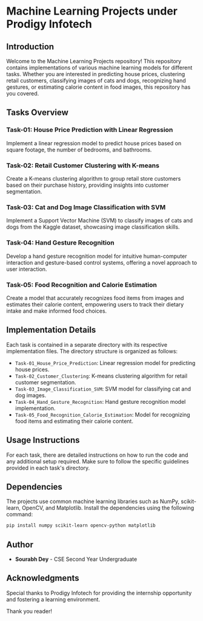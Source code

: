 # Machine Learning Projects under Prodigy Infotech

## Introduction

Welcome to the Machine Learning Projects repository! This repository contains implementations of various machine learning models for different tasks. Whether you are interested in predicting house prices, clustering retail customers, classifying images of cats and dogs, recognizing hand gestures, or estimating calorie content in food images, this repository has you covered.

## Tasks Overview

### Task-01: House Price Prediction with Linear Regression

Implement a linear regression model to predict house prices based on square footage, the number of bedrooms, and bathrooms.

### Task-02: Retail Customer Clustering with K-means

Create a K-means clustering algorithm to group retail store customers based on their purchase history, providing insights into customer segmentation.

### Task-03: Cat and Dog Image Classification with SVM

Implement a Support Vector Machine (SVM) to classify images of cats and dogs from the Kaggle dataset, showcasing image classification skills.

### Task-04: Hand Gesture Recognition

Develop a hand gesture recognition model for intuitive human-computer interaction and gesture-based control systems, offering a novel approach to user interaction.

### Task-05: Food Recognition and Calorie Estimation

Create a model that accurately recognizes food items from images and estimates their calorie content, empowering users to track their dietary intake and make informed food choices.

## Implementation Details

Each task is contained in a separate directory with its respective implementation files. The directory structure is organized as follows:

- `Task-01_House_Price_Prediction`: Linear regression model for predicting house prices.
- `Task-02_Customer_Clustering`: K-means clustering algorithm for retail customer segmentation.
- `Task-03_Image_Classification_SVM`: SVM model for classifying cat and dog images.
- `Task-04_Hand_Gesture_Recognition`: Hand gesture recognition model implementation.
- `Task-05_Food_Recognition_Calorie_Estimation`: Model for recognizing food items and estimating their calorie content.

## Usage Instructions

For each task, there are detailed instructions on how to run the code and any additional setup required. Make sure to follow the specific guidelines provided in each task's directory.

## Dependencies

The projects use common machine learning libraries such as NumPy, scikit-learn, OpenCV, and Matplotlib. Install the dependencies using the following command:

```bash
pip install numpy scikit-learn opencv-python matplotlib
```

## Author

- **Sourabh Dey** - CSE Second Year Undergraduate

## Acknowledgments

Special thanks to Prodigy Infotech for providing the internship opportunity and fostering a learning environment.

Thank you reader!
